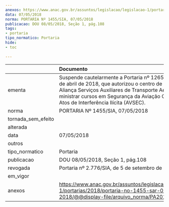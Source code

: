 ```yaml
---
anexos: https://www.anac.gov.br/assuntos/legislacao/legislacao-1/portarias/2018/portaria-no-1455-sar-07-05-2018/@@display-file/arquivo_norma/PA2018-1455.pdf
data: 07/05/2018
norma: PORTARIA Nº 1455/SIA, 07/05/2018
publicacao: DOU 08/05/2018, Seção 1, pág.108
tags:
- portaria
tipo_normatico: Portaria
hide: 
- toc 
 
---
```


|                    | Documento                                                                                                                                                                                                                                                 |
|:-------------------|:----------------------------------------------------------------------------------------------------------------------------------------------------------------------------------------------------------------------------------------------------------|
| ementa             | Suspende cautelarmente a Portaria nº 1265/SIA, de 17 de abril de 2018, que autorizou o centro de instrução Aliança Serviços Auxiliares de Transporte Aéreo a ministrar cursos em Segurança da Aviação Civil contra Atos de Interferência Ilícita (AVSEC). |
| norma              | PORTARIA Nº 1455/SIA, 07/05/2018                                                                                                                                                                                                                          |
| tornada_sem_efeito |                                                                                                                                                                                                                                                           |
| alterada           |                                                                                                                                                                                                                                                           |
| data               | 07/05/2018                                                                                                                                                                                                                                                |
| outros             |                                                                                                                                                                                                                                                           |
| tipo_normatico     | Portaria                                                                                                                                                                                                                                                  |
| publicacao         | DOU 08/05/2018, Seção 1, pág.108                                                                                                                                                                                                                          |
| revogada           | Portaria nº 2.776/SIA, de 5 de setembro de 2019.                                                                                                                                                                                                          |
| em_vigor           |                                                                                                                                                                                                                                                           |
| anexos             | https://www.anac.gov.br/assuntos/legislacao/legislacao-1/portarias/2018/portaria-no-1455-sar-07-05-2018/@@display-file/arquivo_norma/PA2018-1455.pdf                                                                                                      |